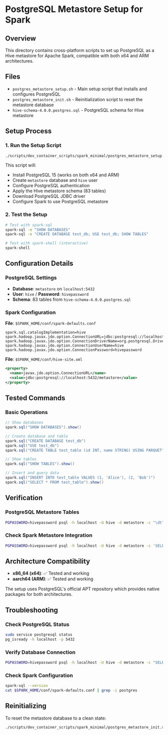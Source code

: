 # PostgreSQL Metastore Setup for Spark

## Overview
This directory contains cross-platform scripts to set up PostgreSQL as a Hive metastore for Apache Spark, compatible with both x64 and ARM architectures.

## Files
- `postgres_metastore_setup.sh` - Main setup script that installs and configures PostgreSQL
- `postgres_metastore_init.sh` - Reinitialization script to reset the metastore database
- `hive-schema-4.0.0.postgres.sql` - PostgreSQL schema for Hive metastore

## Setup Process

### 1. Run the Setup Script
```bash
./scripts/dev_container_scripts/spark_minimal/postgres_metastore_setup.sh
```

This script will:
- Install PostgreSQL 15 (works on both x64 and ARM)
- Create `metastore` database and `hive` user
- Configure PostgreSQL authentication
- Apply the Hive metastore schema (83 tables)
- Download PostgreSQL JDBC driver
- Configure Spark to use PostgreSQL metastore

### 2. Test the Setup
```bash
# Test with spark-sql
spark-sql -e "SHOW DATABASES"
spark-sql -e "CREATE DATABASE test_db; USE test_db; SHOW TABLES"

# Test with spark-shell (interactive)
spark-shell
```

## Configuration Details

### PostgreSQL Settings
- **Database**: `metastore` on `localhost:5432`
- **User**: `hive` / **Password**: `hivepassword`
- **Schema**: 83 tables from `hive-schema-4.0.0.postgres.sql`

### Spark Configuration
**File**: `$SPARK_HOME/conf/spark-defaults.conf`
```properties
spark.sql.catalogImplementation=hive
spark.hadoop.javax.jdo.option.ConnectionURL=jdbc:postgresql://localhost:5432/metastore
spark.hadoop.javax.jdo.option.ConnectionDriverName=org.postgresql.Driver
spark.hadoop.javax.jdo.option.ConnectionUserName=hive
spark.hadoop.javax.jdo.option.ConnectionPassword=hivepassword
```

**File**: `$SPARK_HOME/conf/hive-site.xml`
```xml
<property>
  <name>javax.jdo.option.ConnectionURL</name>
  <value>jdbc:postgresql://localhost:5432/metastore</value>
</property>
```

## Tested Commands

### Basic Operations
```scala
// Show databases
spark.sql("SHOW DATABASES").show()

// Create database and table
spark.sql("CREATE DATABASE test_db")
spark.sql("USE test_db")
spark.sql("CREATE TABLE test_table (id INT, name STRING) USING PARQUET")

// Show tables
spark.sql("SHOW TABLES").show()

// Insert and query data
spark.sql("INSERT INTO test_table VALUES (1, 'Alice'), (2, 'Bob')")
spark.sql("SELECT * FROM test_table").show()
```

## Verification

### PostgreSQL Metastore Tables
```bash
PGPASSWORD=hivepassword psql -h localhost -U hive -d metastore -c "\dt" | head -10
```

### Check Spark Metastore Integration
```bash
PGPASSWORD=hivepassword psql -h localhost -U hive -d metastore -c 'SELECT d."NAME", t."TBL_NAME" FROM "TBLS" t JOIN "DBS" d ON t."DB_ID" = d."DB_ID";'
```

## Architecture Compatibility
- **x86_64 (x64)**: ✅ Tested and working
- **aarch64 (ARM)**: ✅ Tested and working

The setup uses PostgreSQL's official APT repository which provides native packages for both architectures.

## Troubleshooting

### Check PostgreSQL Status
```bash
sudo service postgresql status
pg_isready -h localhost -p 5432
```

### Verify Database Connection
```bash
PGPASSWORD=hivepassword psql -h localhost -U hive -d metastore -c "SELECT version();"
```

### Check Spark Configuration
```bash
spark-sql --version
cat $SPARK_HOME/conf/spark-defaults.conf | grep -i postgres
```

## Reinitializing
To reset the metastore database to a clean state:
```bash
./scripts/dev_container_scripts/spark_minimal/postgres_metastore_init.sh
```